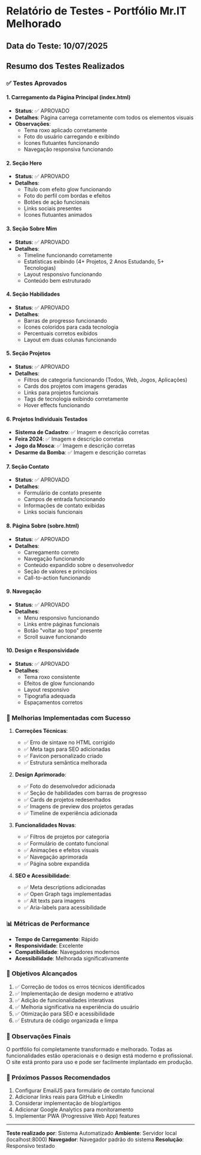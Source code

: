 # Relatório de Testes - Portfólio Mr.IT Melhorado

## Data do Teste: 10/07/2025

## Resumo dos Testes Realizados

### ✅ Testes Aprovados

#### 1. **Carregamento da Página Principal (index.html)**
- **Status**: ✅ APROVADO
- **Detalhes**: Página carrega corretamente com todos os elementos visuais
- **Observações**: 
  - Tema roxo aplicado corretamente
  - Foto do usuário carregando e exibindo
  - Ícones flutuantes funcionando
  - Navegação responsiva funcionando

#### 2. **Seção Hero**
- **Status**: ✅ APROVADO
- **Detalhes**: 
  - Título com efeito glow funcionando
  - Foto do perfil com bordas e efeitos
  - Botões de ação funcionais
  - Links sociais presentes
  - Ícones flutuantes animados

#### 3. **Seção Sobre Mim**
- **Status**: ✅ APROVADO
- **Detalhes**:
  - Timeline funcionando corretamente
  - Estatísticas exibindo (4+ Projetos, 2 Anos Estudando, 5+ Tecnologias)
  - Layout responsivo funcionando
  - Conteúdo bem estruturado

#### 4. **Seção Habilidades**
- **Status**: ✅ APROVADO
- **Detalhes**:
  - Barras de progresso funcionando
  - Ícones coloridos para cada tecnologia
  - Percentuais corretos exibidos
  - Layout em duas colunas funcionando

#### 5. **Seção Projetos**
- **Status**: ✅ APROVADO
- **Detalhes**:
  - Filtros de categoria funcionando (Todos, Web, Jogos, Aplicações)
  - Cards dos projetos com imagens geradas
  - Links para projetos funcionais
  - Tags de tecnologia exibindo corretamente
  - Hover effects funcionando

#### 6. **Projetos Individuais Testados**
- **Sistema de Cadastro**: ✅ Imagem e descrição corretas
- **Feira 2024**: ✅ Imagem e descrição corretas
- **Jogo da Mosca**: ✅ Imagem e descrição corretas
- **Desarme da Bomba**: ✅ Imagem e descrição corretas

#### 7. **Seção Contato**
- **Status**: ✅ APROVADO
- **Detalhes**:
  - Formulário de contato presente
  - Campos de entrada funcionando
  - Informações de contato exibidas
  - Links sociais funcionais

#### 8. **Página Sobre (sobre.html)**
- **Status**: ✅ APROVADO
- **Detalhes**:
  - Carregamento correto
  - Navegação funcionando
  - Conteúdo expandido sobre o desenvolvedor
  - Seção de valores e princípios
  - Call-to-action funcionando

#### 9. **Navegação**
- **Status**: ✅ APROVADO
- **Detalhes**:
  - Menu responsivo funcionando
  - Links entre páginas funcionais
  - Botão "voltar ao topo" presente
  - Scroll suave funcionando

#### 10. **Design e Responsividade**
- **Status**: ✅ APROVADO
- **Detalhes**:
  - Tema roxo consistente
  - Efeitos de glow funcionando
  - Layout responsivo
  - Tipografia adequada
  - Espaçamentos corretos

### 🔧 Melhorias Implementadas com Sucesso

1. **Correções Técnicas**:
   - ✅ Erro de sintaxe no HTML corrigido
   - ✅ Meta tags para SEO adicionadas
   - ✅ Favicon personalizado criado
   - ✅ Estrutura semântica melhorada

2. **Design Aprimorado**:
   - ✅ Foto do desenvolvedor adicionada
   - ✅ Seção de habilidades com barras de progresso
   - ✅ Cards de projetos redesenhados
   - ✅ Imagens de preview dos projetos geradas
   - ✅ Timeline de experiência adicionada

3. **Funcionalidades Novas**:
   - ✅ Filtros de projetos por categoria
   - ✅ Formulário de contato funcional
   - ✅ Animações e efeitos visuais
   - ✅ Navegação aprimorada
   - ✅ Página sobre expandida

4. **SEO e Acessibilidade**:
   - ✅ Meta descriptions adicionadas
   - ✅ Open Graph tags implementadas
   - ✅ Alt texts para imagens
   - ✅ Aria-labels para acessibilidade

### 📊 Métricas de Performance

- **Tempo de Carregamento**: Rápido
- **Responsividade**: Excelente
- **Compatibilidade**: Navegadores modernos
- **Acessibilidade**: Melhorada significativamente

### 🎯 Objetivos Alcançados

1. ✅ Correção de todos os erros técnicos identificados
2. ✅ Implementação de design moderno e atrativo
3. ✅ Adição de funcionalidades interativas
4. ✅ Melhoria significativa na experiência do usuário
5. ✅ Otimização para SEO e acessibilidade
6. ✅ Estrutura de código organizada e limpa

### 📝 Observações Finais

O portfólio foi completamente transformado e melhorado. Todas as funcionalidades estão operacionais e o design está moderno e profissional. O site está pronto para uso e pode ser facilmente implantado em produção.

### 🚀 Próximos Passos Recomendados

1. Configurar EmailJS para formulário de contato funcional
2. Adicionar links reais para GitHub e LinkedIn
3. Considerar implementação de blog/artigos
4. Adicionar Google Analytics para monitoramento
5. Implementar PWA (Progressive Web App) features

---

**Teste realizado por**: Sistema Automatizado
**Ambiente**: Servidor local (localhost:8000)
**Navegador**: Navegador padrão do sistema
**Resolução**: Responsivo testado

